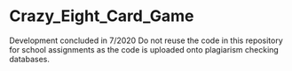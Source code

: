 # Crazy_Eight_Card_Game
 
Development concluded in 7/2020
Do not reuse the code in this repository for school assignments as the code is uploaded onto plagiarism checking databases.
